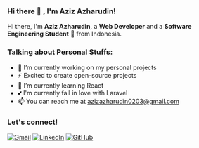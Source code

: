 ### Hi there 👋 , I'm Aziz Azharudin!
    
Hi there, I'm **Aziz Azharudin**, a **Web Developer** and a **Software Engineering Student** 🚀 from Indonesia.

### Talking about Personal Stuffs:
  - 🔭 I’m currently working on my personal projects
  - ⚡ Excited to create open-source projects
  - 🌱 I’m currently learning React
  - 💕 I'm currently fall in love with Laravel
  - 📫 You can reach me at <a href="mailto:azizazharudin0203@gmail.com">azizazharudin0203@gmail.com</a>
  

### Let's connect!

[![Gmail](https://img.shields.io/badge/Gmail-EA4335?style=for-the-badge&logo=gmail&logoColor=white)](mailto:azizazharudin0203@gmail.com?subject=github_message)
[![LinkedIn](https://img.shields.io/badge/LinkedIn-0A66C2?style=for-the-badge&logo=linkedin&logoColor=white)](https://www.linkedin.com/in/aziz-azharudin-760676203)
[![GitHub](https://img.shields.io/badge/GitHub-181717?style=for-the-badge&logo=github&logoColor=white)](https://github.com/aaazharudin?tab=follow)
